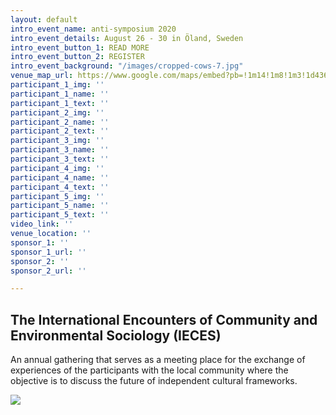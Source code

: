 ```yaml
---
layout: default
intro_event_name: anti-symposium 2020
intro_event_details: August 26 - 30 in Öland, Sweden
intro_event_button_1: READ MORE
intro_event_button_2: REGISTER
intro_event_background: "/images/cropped-cows-7.jpg"
venue_map_url: https://www.google.com/maps/embed?pb=!1m14!1m8!1m3!1d4369.415111479194!2d16.689484!3d56.799489!3m2!1i1024!2i768!4f13.1!3m3!1m2!1s0x46f875de358b6575%3A0x371e8501f4e5ed2a!2sS%C3%A4ttrav%C3%A4gen%2043%2C%20387%2093%20Borgholm%2C%20Sweden!5e0!3m2!1sen!2skh!4v1579775234555!5m2!1sen!2skh
participant_1_img: ''
participant_1_name: ''
participant_1_text: ''
participant_2_img: ''
participant_2_name: ''
participant_2_text: ''
participant_3_img: ''
participant_3_name: ''
participant_3_text: ''
participant_4_img: ''
participant_4_name: ''
participant_4_text: ''
participant_5_img: ''
participant_5_name: ''
participant_5_text: ''
video_link: ''
venue_location: ''
sponsor_1: ''
sponsor_1_url: ''
sponsor_2: ''
sponsor_2_url: ''

---
```

## The International Encounters of Community and Environmental Sociology (IECES)

An annual gathering that serves as a meeting place for the exchange of experiences of the participants with the local community where the objective is to discuss the future of independent cultural frameworks.

![](/images/andrea_5x5.jpg)